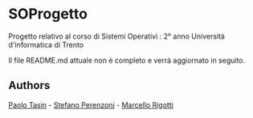 # SOProgetto

Progetto relativo al corso di Sistemi Operativi : 2° anno Università d'informatica di Trento

Il file README.md attuale non è completo e verrà aggiornato in seguito.

## Authors

[Paolo Tasin](https://github.com/Piro17)  - [Stefano Perenzoni](https://github.com/Perenz) - [Marcello Rigotti](https://github.com/rigottimarcello)


